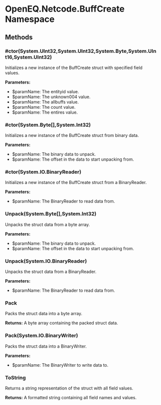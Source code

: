 ﻿# OpenEQ.Netcode.BuffCreate Namespace

## Methods

### #ctor(System.UInt32,System.UInt32,System.Byte,System.UInt16,System.UInt32)

Initializes a new instance of the BuffCreate struct with specified field values.

**Parameters:**

- $paramName: The entityid value.
- $paramName: The unknown004 value.
- $paramName: The allbuffs value.
- $paramName: The count value.
- $paramName: The entires value.

### #ctor(System.Byte[],System.Int32)

Initializes a new instance of the BuffCreate struct from binary data.

**Parameters:**

- $paramName: The binary data to unpack.
- $paramName: The offset in the data to start unpacking from.

### #ctor(System.IO.BinaryReader)

Initializes a new instance of the BuffCreate struct from a BinaryReader.

**Parameters:**

- $paramName: The BinaryReader to read data from.

### Unpack(System.Byte[],System.Int32)

Unpacks the struct data from a byte array.

**Parameters:**

- $paramName: The binary data to unpack.
- $paramName: The offset in the data to start unpacking from.

### Unpack(System.IO.BinaryReader)

Unpacks the struct data from a BinaryReader.

**Parameters:**

- $paramName: The BinaryReader to read data from.

### Pack

Packs the struct data into a byte array.

**Returns:** A byte array containing the packed struct data.

### Pack(System.IO.BinaryWriter)

Packs the struct data into a BinaryWriter.

**Parameters:**

- $paramName: The BinaryWriter to write data to.

### ToString

Returns a string representation of the struct with all field values.

**Returns:** A formatted string containing all field names and values.


